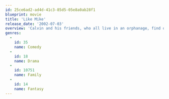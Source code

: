 ```yaml
---
id: 25ce6ad2-ad4d-41c3-85d5-05e8a0ab28f1
blueprint: movie
title: 'Like Mike'
release_date: '2002-07-03'
overview: 'Calvin and his friends, who all live in an orphanage, find old shoes with the faded letters MJ connected to a powerline. One stormy night, they go to get the shoes when Calvin and the shoes are struck by lightning. Calvin now has unbelievable basketball powers and has the chance to play for the NBA.'
genres:
  -
    id: 35
    name: Comedy
  -
    id: 18
    name: Drama
  -
    id: 10751
    name: Family
  -
    id: 14
    name: Fantasy
---
```

